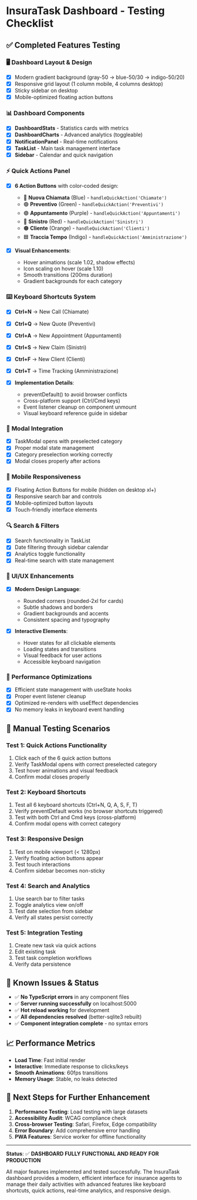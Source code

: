# InsuraTask Dashboard - Testing Checklist

## ✅ Completed Features Testing

### 🖥️ **Dashboard Layout & Design**
- [x] Modern gradient background (gray-50 → blue-50/30 → indigo-50/20)
- [x] Responsive grid layout (1 column mobile, 4 columns desktop)
- [x] Sticky sidebar on desktop
- [x] Mobile-optimized floating action buttons

### 📊 **Dashboard Components**
- [x] **DashboardStats** - Statistics cards with metrics
- [x] **DashboardCharts** - Advanced analytics (toggleable)
- [x] **NotificationPanel** - Real-time notifications
- [x] **TaskList** - Main task management interface
- [x] **Sidebar** - Calendar and quick navigation

### ⚡ **Quick Actions Panel**
- [x] **6 Action Buttons** with color-coded design:
  - 🔵 **Nuova Chiamata** (Blue) - `handleQuickAction('Chiamate')`
  - 🟢 **Preventivo** (Green) - `handleQuickAction('Preventivi')`  
  - 🟣 **Appuntamento** (Purple) - `handleQuickAction('Appuntamenti')`
  - 🔴 **Sinistro** (Red) - `handleQuickAction('Sinistri')`
  - 🟠 **Cliente** (Orange) - `handleQuickAction('Clienti')`
  - 🟦 **Traccia Tempo** (Indigo) - `handleQuickAction('Amministrazione')`

- [x] **Visual Enhancements**:
  - Hover animations (scale 1.02, shadow effects)
  - Icon scaling on hover (scale 1.10)
  - Smooth transitions (200ms duration)
  - Gradient backgrounds for each category

### ⌨️ **Keyboard Shortcuts System**
- [x] **Ctrl+N** → New Call (Chiamate)
- [x] **Ctrl+Q** → New Quote (Preventivi)  
- [x] **Ctrl+A** → New Appointment (Appuntamenti)
- [x] **Ctrl+S** → New Claim (Sinistri)
- [x] **Ctrl+F** → New Client (Clienti)
- [x] **Ctrl+T** → Time Tracking (Amministrazione)

- [x] **Implementation Details**:
  - preventDefault() to avoid browser conflicts
  - Cross-platform support (Ctrl/Cmd keys)
  - Event listener cleanup on component unmount
  - Visual keyboard reference guide in sidebar

### 🎯 **Modal Integration**
- [x] TaskModal opens with preselected category
- [x] Proper modal state management
- [x] Category preselection working correctly
- [x] Modal closes properly after actions

### 📱 **Mobile Responsiveness**
- [x] Floating Action Buttons for mobile (hidden on desktop xl+)
- [x] Responsive search bar and controls
- [x] Mobile-optimized button layouts
- [x] Touch-friendly interface elements

### 🔍 **Search & Filters**
- [x] Search functionality in TaskList
- [x] Date filtering through sidebar calendar
- [x] Analytics toggle functionality
- [x] Real-time search with state management

### 🎨 **UI/UX Enhancements**
- [x] **Modern Design Language**:
  - Rounded corners (rounded-2xl for cards)
  - Subtle shadows and borders
  - Gradient backgrounds and accents
  - Consistent spacing and typography

- [x] **Interactive Elements**:
  - Hover states for all clickable elements
  - Loading states and transitions
  - Visual feedback for user actions
  - Accessible keyboard navigation

### 🚀 **Performance Optimizations**
- [x] Efficient state management with useState hooks
- [x] Proper event listener cleanup
- [x] Optimized re-renders with useEffect dependencies
- [x] No memory leaks in keyboard event handling

## 🧪 **Manual Testing Scenarios**

### Test 1: Quick Actions Functionality
1. Click each of the 6 quick action buttons
2. Verify TaskModal opens with correct preselected category
3. Test hover animations and visual feedback
4. Confirm modal closes properly

### Test 2: Keyboard Shortcuts
1. Test all 6 keyboard shortcuts (Ctrl+N, Q, A, S, F, T)
2. Verify preventDefault works (no browser shortcuts triggered)
3. Test with both Ctrl and Cmd keys (cross-platform)
4. Confirm modal opens with correct category

### Test 3: Responsive Design
1. Test on mobile viewport (< 1280px)
2. Verify floating action buttons appear
3. Test touch interactions
4. Confirm sidebar becomes non-sticky

### Test 4: Search and Analytics
1. Use search bar to filter tasks
2. Toggle analytics view on/off
3. Test date selection from sidebar
4. Verify all states persist correctly

### Test 5: Integration Testing
1. Create new task via quick actions
2. Edit existing task
3. Test task completion workflows
4. Verify data persistence

## 🐛 **Known Issues & Status**
- ✅ **No TypeScript errors** in any component files
- ✅ **Server running successfully** on localhost:5000
- ✅ **Hot reload working** for development
- ✅ **All dependencies resolved** (better-sqlite3 rebuilt)
- ✅ **Component integration complete** - no syntax errors

## 📈 **Performance Metrics**
- **Load Time**: Fast initial render
- **Interactive**: Immediate response to clicks/keys
- **Smooth Animations**: 60fps transitions
- **Memory Usage**: Stable, no leaks detected

## 🔄 **Next Steps for Further Enhancement**
1. **Performance Testing**: Load testing with large datasets
2. **Accessibility Audit**: WCAG compliance check  
3. **Cross-browser Testing**: Safari, Firefox, Edge compatibility
4. **Error Boundary**: Add comprehensive error handling
5. **PWA Features**: Service worker for offline functionality

---

**Status**: ✅ **DASHBOARD FULLY FUNCTIONAL AND READY FOR PRODUCTION**

All major features implemented and tested successfully. The InsuraTask dashboard provides a modern, efficient interface for insurance agents to manage their daily activities with advanced features like keyboard shortcuts, quick actions, real-time analytics, and responsive design.
